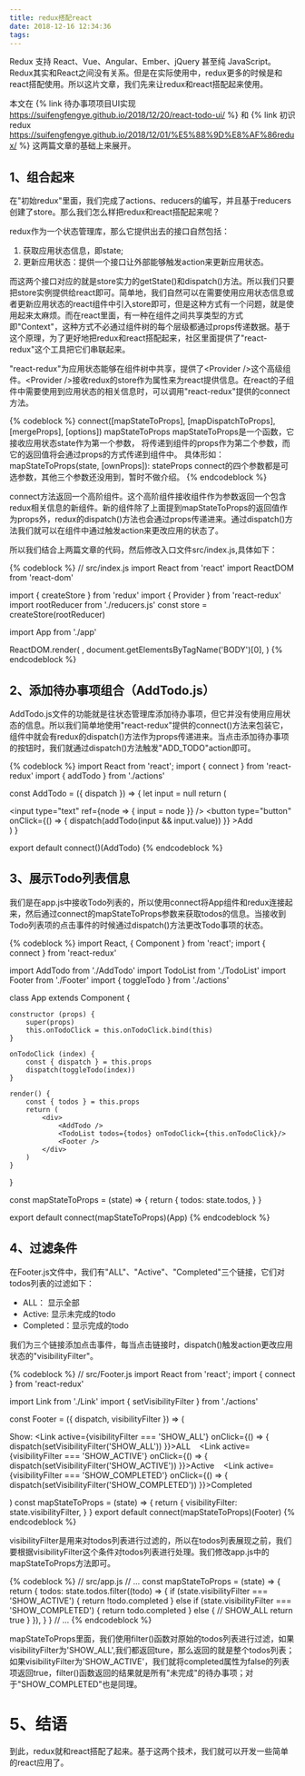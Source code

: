 ```yaml
---
title: redux搭配react
date: 2018-12-16 12:34:36
tags:
---
```


Redux 支持 React、Vue、Angular、Ember、jQuery 甚至纯 JavaScript。Redux其实和React之间没有关系。但是在实际使用中，redux更多的时候是和react搭配使用。所以这片文章，我们先来让redux和react搭配起来使用。

本文在 {% link 待办事项项目UI实现 https://suifengfengye.github.io/2018/12/20/react-todo-ui/ %} 和 {% link 初识redux https://suifengfengye.github.io/2018/12/01/%E5%88%9D%E8%AF%86redux/ %} 这两篇文章的基础上来展开。

## 1、组合起来

在"初始redux"里面，我们完成了actions、reducers的编写，并且基于reducers创建了store。那么我们怎么样把redux和react搭配起来呢？

redux作为一个状态管理库，那么它提供出去的接口自然包括：

1. 获取应用状态信息，即state;
2. 更新应用状态：提供一个接口让外部能够触发action来更新应用状态。

而这两个接口对应的就是store实力的getState()和dispatch()方法。所以我们只要把store实例提供给react即可。简单地，我们自然可以在需要使用应用状态信息或者更新应用状态的react组件中引入store即可，但是这种方式有一个问题，就是使用起来太麻烦。而在react里面，有一种在组件之间共享类型的方式即"Context"，这种方式不必通过组件树的每个层级都通过props传递数据。基于这个原理，为了更好地把redux和react搭配起来，社区里面提供了"react-redux"这个工具把它们串联起来。

"react-redux"为应用状态能够在组件树中共享，提供了<Provider /\>这个高级组件。<Provider /\>接收redux的store作为属性来为react提供信息。在react的子组件中需要使用到应用状态的相关信息时，可以调用"react-redux"提供的connect方法。

{% codeblock %}
connect([mapStateToProps], [mapDispatchToProps], [mergeProps], [options])
mapStateToProps 
mapStateToProps是一个函数，它接收应用状态state作为第一个参数，
将传递到组件的props作为第二个参数，而它的返回值将会通过props的方式传递到组件中。
具体形如：
mapStateToProps(state, [ownProps]): stateProps
connect的四个参数都是可选参数，其他三个参数还没用到，暂时不做介绍。
{% endcodeblock %}

connect方法返回一个高阶组件。这个高阶组件接收组件作为参数返回一个包含redux相关信息的新组件。新的组件除了上面提到mapStateToProps的返回值作为props外，redux的dispatch()方法也会通过props传递进来。通过dispatch()方法我们就可以在组件中通过触发action来更改应用的状态了。

所以我们结合上两篇文章的代码，然后修改入口文件src/index.js,具体如下：

{% codeblock %}
// src/index.js
import React from 'react'
import ReactDOM from 'react-dom'

import { createStore } from 'redux'
import { Provider } from 'react-redux'
import rootReducer from './reducers.js'
const store = createStore(rootReducer)

import App from './app'

ReactDOM.render(
    <Provider store={store}>
        <App />
    </Provider>, 
    document.getElementsByTagName('BODY')[0],
)
{% endcodeblock %}

## 2、添加待办事项组合（AddTodo.js）

AddTodo.js文件的功能就是往状态管理库添加待办事项，但它并没有使用应用状态的信息。所以我们简单地使用"react-redux"提供的connect()方法来包装它，组件中就会有redux的dispatch()方法作为props传递进来。当点击添加待办事项的按钮时，我们就通过dispatch()方法触发"ADD_TODO"action即可。

{% codeblock %}
import React from 'react';
import { connect } from 'react-redux'
import { addTodo } from './actions'

const AddTodo = ({ dispatch }) => {
    let input = null
    return (
        <div>
            <input type="text"
                ref={node => {
                    input = node
                }} />
            <button type="button"
                onClick={() => {
                    dispatch(addTodo(input && input.value))
                }}
            >Add</button>
        </div>
    )
}

export default connect()(AddTodo)
{% endcodeblock %}

## 3、展示Todo列表信息

我们是在app.js中接收Todo列表的，所以使用connect将App组件和redux连接起来，然后通过connect的mapStateToProps参数来获取todos的信息。当接收到Todo列表项的点击事件的时候通过dispatch()方法更改Todo事项的状态。

{% codeblock %}
import React, { Component } from 'react';
import { connect } from 'react-redux'

import AddTodo from './AddTodo'
import TodoList from './TodoList'
import Footer from './Footer'
import { toggleTodo } from './actions'

class App extends Component {

    constructor (props) {
        super(props)
        this.onTodoClick = this.onTodoClick.bind(this)
    }

    onTodoClick (index) {
        const { dispatch } = this.props
        dispatch(toggleTodo(index))
    }

    render() {
        const { todos } = this.props
        return (
            <div>
                <AddTodo />
                <TodoList todos={todos} onTodoClick={this.onTodoClick}/>
                <Footer />
            </div>
        )
    }
}

const mapStateToProps = (state) => {
    return {
        todos: state.todos,
    }
}

export default connect(mapStateToProps)(App)
{% endcodeblock %}

## 4、过滤条件

在Footer.js文件中，我们有"ALL"、"Active"、"Completed"三个链接，它们对todos列表的过滤如下：

- ALL： 显示全部
- Active: 显示未完成的todo
- Completed：显示完成的todo

我们为三个链接添加点击事件，每当点击链接时，dispatch()触发action更改应用状态的"visibilityFilter"。

{% codeblock %}
// src/Footer.js
import React from 'react';
import { connect } from 'react-redux'

import Link from './Link'
import { setVisibilityFilter } from './actions'

const Footer = ({ dispatch, visibilityFilter }) => (
    <p>
        Show:
        <Link active={visibilityFilter === 'SHOW_ALL'}
            onClick={() => {
                dispatch(setVisibilityFilter('SHOW_ALL'))
            }}>ALL</Link>
        &nbsp;&nbsp;
        <Link active={visibilityFilter === 'SHOW_ACTIVE'}
            onClick={() => {
                dispatch(setVisibilityFilter('SHOW_ACTIVE'))
            }}>Active</Link>
        &nbsp;&nbsp;
        <Link active={visibilityFilter === 'SHOW_COMPLETED'}
            onClick={() => {
                dispatch(setVisibilityFilter('SHOW_COMPLETED'))
            }}>Completed</Link>
    </p>
)
const mapStateToProps = (state) => {
    return {
        visibilityFilter: state.visibilityFilter,
    }
}
export default connect(mapStateToProps)(Footer)
{% endcodeblock %}

visibilityFilter是用来对todos列表进行过滤的，所以在todos列表展现之前，我们要根据visibilityFilter这个条件对todos列表进行处理。我们修改app.js中的mapStateToProps方法即可。

{% codeblock %}
// src/app.js
// ...
const mapStateToProps = (state) => {
    return {
        todos: state.todos.filter((todo) => {
            if (state.visibilityFilter === 'SHOW_ACTIVE') {
                return !todo.completed
            } else if (state.visibilityFilter === 'SHOW_COMPLETED') {
                return todo.completed
            } else {
                // SHOW_ALL
                return true
            }
        }),
    }
}
// ...
{% endcodeblock %}

mapStateToProps里面，我们使用filter()函数对原始的todos列表进行过滤，如果visibilityFilter为'SHOW_ALL',我们都返回ture，那么返回的就是整个todos列表；如果visibilityFilter为'SHOW_ACTIVE'，我们就将completed属性为false的列表项返回true，filter()函数返回的结果就是所有"未完成"的待办事项；对于"SHOW_COMPLETED"也是同理。

# 5、结语

到此，redux就和react搭配了起来。基于这两个技术，我们就可以开发一些简单的react应用了。